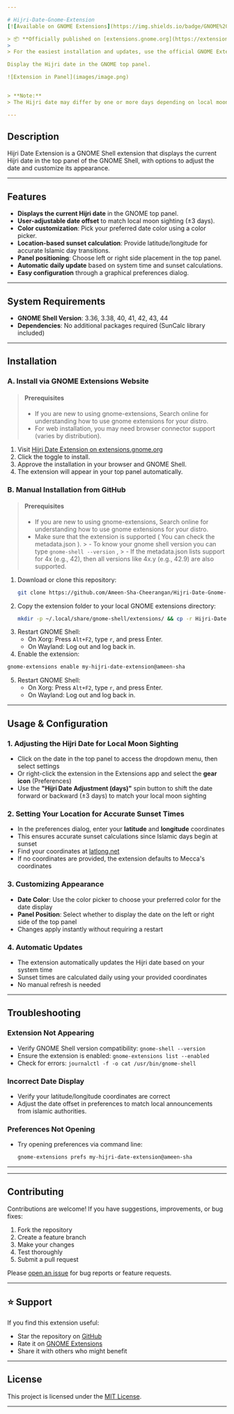 ```yaml
---

# Hijri-Date-Gnome-Extension
[![Available on GNOME Extensions](https://img.shields.io/badge/GNOME%20Extensions-Available-brightgreen?logo=gnome)](https://extensions.gnome.org/extension/5995/hijri-date-extension/)

> 📦 **Officially published on [extensions.gnome.org](https://extensions.gnome.org/extension/5995/hijri-date-extension/)!**
>
> For the easiest installation and updates, use the official GNOME Extensions website.

Display the Hijri date in the GNOME top panel.

![Extension in Panel](images/image.png)


> **Note:**  
> The Hijri date may differ by one or more days depending on local moon sightings. This extension uses a standard algorithm and provides an option to adjust the date for your region. **Do not use for important things.**

---
```


## Description

Hijri Date Extension is a GNOME Shell extension that displays the current Hijri date in the top panel of the GNOME Shell, with options to adjust the date and customize its appearance.

---


## Features

- **Displays the current Hijri date** in the GNOME top panel.
- **User-adjustable date offset** to match local moon sighting (±3 days).
- **Color customization**: Pick your preferred date color using a color picker.
- **Location-based sunset calculation**: Provide latitude/longitude for accurate Islamic day transitions.
- **Panel positioning**: Choose left or right side placement in the top panel.
- **Automatic daily update** based on system time and sunset calculations.
- **Easy configuration** through a graphical preferences dialog.

---

## System Requirements

- **GNOME Shell Version**: 3.36, 3.38, 40, 41, 42, 43, 44
- **Dependencies**: No additional packages required (SunCalc library included)

---

## Installation



### **A. Install via GNOME Extensions Website**

>#### Prerequisites
>  - If you are new to using gnome-extensions, Search online for understanding how to use gnome extensions for your distro.
>  - For web installation, you may need browser connector support (varies by distribution). 
        
1. Visit [Hijri Date Extension on extensions.gnome.org](https://extensions.gnome.org/extension/5995/hijri-date-extension/) 
2. Click the toggle to install.
3. Approve the installation in your browser and GNOME Shell.
4. The extension will appear in your top panel automatically.

### **B. Manual Installation from GitHub**

>#### Prerequisites
>  - If you are new to using gnome-extensions, Search online for understanding how to use gnome extensions for your distro.
>  - Make sure that the extension is supported ( You can check the metadata.json ).
        >  - To know your gnome shell version you can type ```gnome-shell --version``` , 
        >  - If the metadata.json lists support for 4x (e.g., 42), then all versions like 4x.y (e.g., 42.9) are also supported.

1. Download or clone this repository:
   ```sh
   git clone https://github.com/Ameen-Sha-Cheerangan/Hijri-Date-Gnome-Extension.git
   ```
2. Copy the extension folder to your local GNOME extensions directory:
   ```sh
   mkdir -p ~/.local/share/gnome-shell/extensions/ && cp -r Hijri-Date-Gnome-Extension/my-hijri-date-extension@ameen-sha/ ~/.local/share/gnome-shell/extensions/
   ```
3. Restart GNOME Shell:
   - On Xorg: Press `Alt+F2`, type `r`, and press Enter.
   - On Wayland: Log out and log back in.
44. Enable the extension:
   ```sh
   gnome-extensions enable my-hijri-date-extension@ameen-sha
   ```
5. Restart GNOME Shell:
   - On Xorg: Press `Alt+F2`, type `r`, and press Enter.
   - On Wayland: Log out and log back in.

---

## Usage & Configuration

### **1. Adjusting the Hijri Date for Local Moon Sighting**

- Click on the date in the top panel to access the dropdown menu, then select settings
- Or right-click the extension in the Extensions app and select the **gear icon** (Preferences)
- Use the **"Hijri Date Adjustment (days)"** spin button to shift the date forward or backward (±3 days) to match your local moon sighting

### **2. Setting Your Location for Accurate Sunset Times**

- In the preferences dialog, enter your **latitude** and **longitude** coordinates
- This ensures accurate sunset calculations since Islamic days begin at sunset
- Find your coordinates at [latlong.net](https://www.latlong.net/)
- If no coordinates are provided, the extension defaults to Mecca's coordinates

### **3. Customizing Appearance**

- **Date Color**: Use the color picker to choose your preferred color for the date display
- **Panel Position**: Select whether to display the date on the left or right side of the top panel
- Changes apply instantly without requiring a restart

### **4. Automatic Updates**

- The extension automatically updates the Hijri date based on your system time
- Sunset times are calculated daily using your provided coordinates
- No manual refresh is needed

---


## Troubleshooting

### **Extension Not Appearing**

- Verify GNOME Shell version compatibility: `gnome-shell --version`
- Ensure the extension is enabled: `gnome-extensions list --enabled`
- Check for errors: `journalctl -f -o cat /usr/bin/gnome-shell`

### **Incorrect Date Display**

- Verify your latitude/longitude coordinates are correct
- Adjust the date offset in preferences to match local announcements from islamic authorities.

### **Preferences Not Opening**

- Try opening preferences via command line:
  ```bash
  gnome-extensions prefs my-hijri-date-extension@ameen-sha
  ```
---

---

## Contributing

Contributions are welcome! If you have suggestions, improvements, or bug fixes:

1. Fork the repository
2. Create a feature branch
3. Make your changes
4. Test thoroughly
5. Submit a pull request

Please [open an issue](https://github.com/Ameen-Sha-Cheerangan/Hijri-Date-Gnome-Extension/issues) for bug reports or feature requests.

---

## ⭐ Support

If you find this extension useful:
- Star the repository on [GitHub](https://github.com/Ameen-Sha-Cheerangan/Hijri-Date-Gnome-Extension)
- Rate it on [GNOME Extensions](https://extensions.gnome.org/extension/5995/hijri-date-extension/)
- Share it with others who might benefit

---

## License

This project is licensed under the [MIT License](LICENSE).

---
